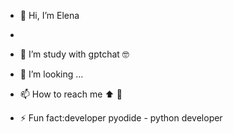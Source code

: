 - 👋 Hi, I’m Elena
- 
- 🌱 I’m  study with gptchat 🤓
- 💞️ I’m looking ...
- 📫 How to reach me ⬆️ 👀
  
- ⚡ Fun fact:developer pyodide - python developer

<!---
vita6719/vita6719 is a ✨ special ✨ repository because its `README.md` (this file) appears on your GitHub profile.
You can click the Preview link to take a look at your changes.
--->
